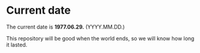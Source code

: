 # Current date

The current date is **1977.06.29.** (YYYY.MM.DD.)

This repository will be good when the world ends, so we will know how long it lasted.